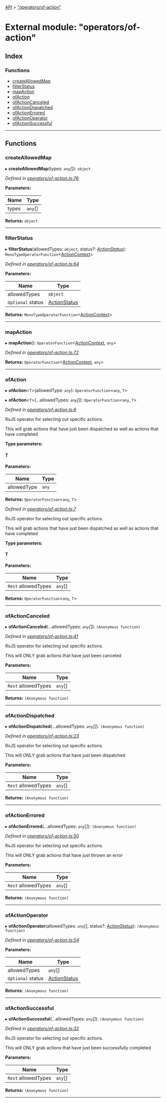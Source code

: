 [API](../README.md) > ["operators/of-action"](../modules/_operators_of_action_.md)

# External module: "operators/of-action"

## Index

### Functions

* [createAllowedMap](_operators_of_action_.md#createallowedmap)
* [filterStatus](_operators_of_action_.md#filterstatus)
* [mapAction](_operators_of_action_.md#mapaction)
* [ofAction](_operators_of_action_.md#ofaction)
* [ofActionCanceled](_operators_of_action_.md#ofactioncanceled)
* [ofActionDispatched](_operators_of_action_.md#ofactiondispatched)
* [ofActionErrored](_operators_of_action_.md#ofactionerrored)
* [ofActionOperator](_operators_of_action_.md#ofactionoperator)
* [ofActionSuccessful](_operators_of_action_.md#ofactionsuccessful)

---

## Functions

<a id="createallowedmap"></a>

###  createAllowedMap

▸ **createAllowedMap**(types: *`any`[]*): `object`

*Defined in [operators/of-action.ts:76](https://github.com/ngxs/store/blob/7d8137d/packages/store/src/operators/of-action.ts#L76)*

**Parameters:**

| Name | Type |
| ------ | ------ |
| types | `any`[] |

**Returns:** `object`

___
<a id="filterstatus"></a>

###  filterStatus

▸ **filterStatus**(allowedTypes: *`object`*, status?: *[ActionStatus](../enums/_actions_stream_.actionstatus.md)*): `MonoTypeOperatorFunction`<[ActionContext](../interfaces/_actions_stream_.actioncontext.md)>

*Defined in [operators/of-action.ts:64](https://github.com/ngxs/store/blob/7d8137d/packages/store/src/operators/of-action.ts#L64)*

**Parameters:**

| Name | Type |
| ------ | ------ |
| allowedTypes | `object` |
| `Optional` status | [ActionStatus](../enums/_actions_stream_.actionstatus.md) |

**Returns:** `MonoTypeOperatorFunction`<[ActionContext](../interfaces/_actions_stream_.actioncontext.md)>

___
<a id="mapaction"></a>

###  mapAction

▸ **mapAction**(): `OperatorFunction`<[ActionContext](../interfaces/_actions_stream_.actioncontext.md), `any`>

*Defined in [operators/of-action.ts:72](https://github.com/ngxs/store/blob/7d8137d/packages/store/src/operators/of-action.ts#L72)*

**Returns:** `OperatorFunction`<[ActionContext](../interfaces/_actions_stream_.actioncontext.md), `any`>

___
<a id="ofaction"></a>

###  ofAction

▸ **ofAction**<`T`>(allowedType: *`any`*): `OperatorFunction`<`any`, `T`>

▸ **ofAction**<`T`>(...allowedTypes: *`any`[]*): `OperatorFunction`<`any`, `T`>

*Defined in [operators/of-action.ts:6](https://github.com/ngxs/store/blob/7d8137d/packages/store/src/operators/of-action.ts#L6)*

RxJS operator for selecting out specific actions.

This will grab actions that have just been dispatched as well as actions that have completed

**Type parameters:**

#### T 
**Parameters:**

| Name | Type |
| ------ | ------ |
| allowedType | `any` |

**Returns:** `OperatorFunction`<`any`, `T`>

*Defined in [operators/of-action.ts:7](https://github.com/ngxs/store/blob/7d8137d/packages/store/src/operators/of-action.ts#L7)*

RxJS operator for selecting out specific actions.

This will grab actions that have just been dispatched as well as actions that have completed

**Type parameters:**

#### T 
**Parameters:**

| Name | Type |
| ------ | ------ |
| `Rest` allowedTypes | `any`[] |

**Returns:** `OperatorFunction`<`any`, `T`>

___
<a id="ofactioncanceled"></a>

###  ofActionCanceled

▸ **ofActionCanceled**(...allowedTypes: *`any`[]*): `(Anonymous function)`

*Defined in [operators/of-action.ts:41](https://github.com/ngxs/store/blob/7d8137d/packages/store/src/operators/of-action.ts#L41)*

RxJS operator for selecting out specific actions.

This will ONLY grab actions that have just been canceled

**Parameters:**

| Name | Type |
| ------ | ------ |
| `Rest` allowedTypes | `any`[] |

**Returns:** `(Anonymous function)`

___
<a id="ofactiondispatched"></a>

###  ofActionDispatched

▸ **ofActionDispatched**(...allowedTypes: *`any`[]*): `(Anonymous function)`

*Defined in [operators/of-action.ts:23](https://github.com/ngxs/store/blob/7d8137d/packages/store/src/operators/of-action.ts#L23)*

RxJS operator for selecting out specific actions.

This will ONLY grab actions that have just been dispatched

**Parameters:**

| Name | Type |
| ------ | ------ |
| `Rest` allowedTypes | `any`[] |

**Returns:** `(Anonymous function)`

___
<a id="ofactionerrored"></a>

###  ofActionErrored

▸ **ofActionErrored**(...allowedTypes: *`any`[]*): `(Anonymous function)`

*Defined in [operators/of-action.ts:50](https://github.com/ngxs/store/blob/7d8137d/packages/store/src/operators/of-action.ts#L50)*

RxJS operator for selecting out specific actions.

This will ONLY grab actions that have just thrown an error

**Parameters:**

| Name | Type |
| ------ | ------ |
| `Rest` allowedTypes | `any`[] |

**Returns:** `(Anonymous function)`

___
<a id="ofactionoperator"></a>

###  ofActionOperator

▸ **ofActionOperator**(allowedTypes: *`any`[]*, status?: *[ActionStatus](../enums/_actions_stream_.actionstatus.md)*): `(Anonymous function)`

*Defined in [operators/of-action.ts:54](https://github.com/ngxs/store/blob/7d8137d/packages/store/src/operators/of-action.ts#L54)*

**Parameters:**

| Name | Type |
| ------ | ------ |
| allowedTypes | `any`[] |
| `Optional` status | [ActionStatus](../enums/_actions_stream_.actionstatus.md) |

**Returns:** `(Anonymous function)`

___
<a id="ofactionsuccessful"></a>

###  ofActionSuccessful

▸ **ofActionSuccessful**(...allowedTypes: *`any`[]*): `(Anonymous function)`

*Defined in [operators/of-action.ts:32](https://github.com/ngxs/store/blob/7d8137d/packages/store/src/operators/of-action.ts#L32)*

RxJS operator for selecting out specific actions.

This will ONLY grab actions that have just been successfully completed

**Parameters:**

| Name | Type |
| ------ | ------ |
| `Rest` allowedTypes | `any`[] |

**Returns:** `(Anonymous function)`

___

